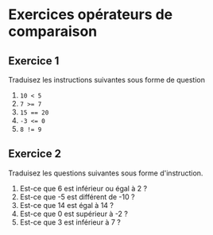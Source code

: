 # Exercices opérateurs de comparaison  

## Exercice 1  

Traduisez les instructions suivantes sous forme de question   

1. `10 < 5`  
2. `7 >= 7`  
3. `15 == 20`  
4. `-3 <= 0`  
5. `8 != 9`  


## Exercice 2    

Traduisez les questions suivantes sous forme d'instruction.  

1. Est-ce que 6 est inférieur ou égal à 2 ?  
2. Est-ce que -5 est différent de -10 ?  
3. Est-ce que 14 est égal à 14 ?  
4. Est-ce que 0 est supérieur à -2 ?  
5. Est-ce que 3 est inférieur à 7 ?  
